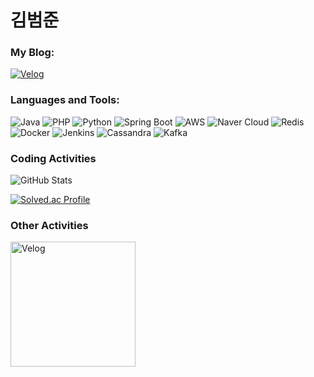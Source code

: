 # 김범준
### My Blog:
[![Velog](https://img.shields.io/badge/-Velog-20C997?style=flat-square&logo=velog&logoColor=white)](https://velog.io/@faulty337/posts)

### Languages and Tools:

![Java](https://img.shields.io/badge/-Java-007396?style=flat-square&logo=java&logoColor=white)
![PHP](https://img.shields.io/badge/-PHP-777BB4?style=flat-square&logo=php&logoColor=white)
![Python](https://img.shields.io/badge/-Python-3776AB?style=flat-square&logo=python&logoColor=white)
![Spring Boot](https://img.shields.io/badge/-Spring%20Boot-6DB33F?style=flat-square&logo=spring-boot&logoColor=white)
![AWS](https://img.shields.io/badge/-AWS-232F3E?style=flat-square&logo=amazon-aws&logoColor=white)
![Naver Cloud](https://img.shields.io/badge/-Naver%20Cloud-03C75A?style=flat-square&logo=naver&logoColor=white)
![Redis](https://img.shields.io/badge/-Redis-DC382D?style=flat-square&logo=redis&logoColor=white)
![Docker](https://img.shields.io/badge/-Docker-2496ED?style=flat-square&logo=docker&logoColor=white)
![Jenkins](https://img.shields.io/badge/-Jenkins-D24939?style=flat-square&logo=jenkins&logoColor=white)
![Cassandra](https://img.shields.io/badge/-Cassandra-1287B1?style=flat-square&logo=apache-cassandra&logoColor=white)
![Kafka](https://img.shields.io/badge/-Kafka-231F20?style=flat-square&logo=apache-kafka&logoColor=white)




### Coding Activities
![GitHub Stats](https://github-readme-stats.vercel.app/api?username=faulty337&show_icons=true&theme=radical)
<!-- ![GitHub Stats](https://github-readme-stats.vercel.app/api/top-langs/?username=faulty337&layout=compact&theme=radical) -->
[![Solved.ac Profile](http://mazassumnida.wtf/api/v2/generate_badge?boj=faulty337)](https://solved.ac/faulty337/)


### Other Activities
<img src="https://github.com/user-attachments/assets/cc97f3de-fa82-463e-81f8-72b9dd800d9e" alt="Velog" width="200"/>

